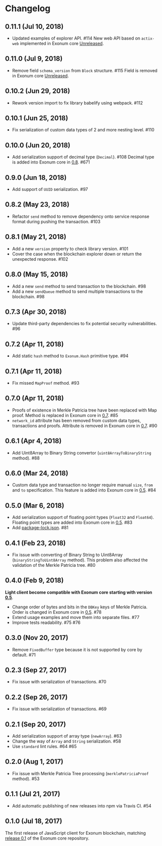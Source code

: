 # Changelog

## 0.11.1 (Jul 10, 2018)

* Updated examples of explorer API. #114
New web API based on `actix-web` implemented in Exonum core [Unreleased](https://github.com/exonum/exonum/blob/master/CHANGELOG.md#unreleased).

## 0.11.0 (Jul 9, 2018)

* Remove field `schema_version` from `Block` structure. #115
Field is removed in Exonum core [Unreleased](https://github.com/exonum/exonum/blob/master/CHANGELOG.md#unreleased).

## 0.10.2 (Jun 29, 2018)

* Rework version import to fix library babelify using webpack. #112

## 0.10.1 (Jun 25, 2018)

* Fix serialization of custom data types of 2 and more nesting level. #110

## 0.10.0 (Jun 20, 2018)

* Add serialization support of decimal type (`Decimal`). #108
Decimal type is added into Exonum core in [0.8](https://github.com/exonum/exonum/blob/master/CHANGELOG.md#08---2018-05-31). #671

## 0.9.0 (Jun 18, 2018)

* Add support of `UUID` serialization. #97

## 0.8.2 (May 23, 2018)

* Refactor `send` method to remove dependency onto service response format during pushing the transaction. #103

## 0.8.1 (May 21, 2018)

* Add a new `version` property to check library version. #101
* Cover the case when the blockchain explorer down or return the unexpected response. #102

## 0.8.0 (May 15, 2018)

* Add a new `send` method to send transaction to the blockchain. #98
* Add a new `sendQueue` method to send multiple transactions to the blockchain. #98

## 0.7.3 (Apr 30, 2018)

* Update third-party dependencies to fix potential security vulnerabilities. #96

## 0.7.2 (Apr 11, 2018)

* Add static `hash` method to `Exonum.Hash` primitive type. #94

## 0.7.1 (Apr 11, 2018)

* Fix missed `MapProof` method. #93

## 0.7.0 (Apr 11, 2018)

* Proofs of existence in Merkle Patricia tree have been replaced with Map proof.
Method is replaced in Exonum core in [0.7](https://github.com/exonum/exonum/blob/master/CHANGELOG.md#07---2018-04-11). #85
* `network_id` attribute has been removed from custom data types, transactions and proofs.
Attribute is removed in Exonum core in [0.7](https://github.com/exonum/exonum/blob/master/CHANGELOG.md#07---2018-04-11). #90

## 0.6.1 (Apr 4, 2018)

* Add Uint8Array to Binary String convertor (`uint8ArrayToBinaryString` method). #88

## 0.6.0 (Mar 24, 2018)

* Custom data type and transaction no longer require manual `size`, `from` and `to` specification.
This feature is added into Exonum core in [0.5](https://github.com/exonum/exonum/blob/master/CHANGELOG.md#05---2018-01-30). #84

## 0.5.0 (Mar 6, 2018)

* Add serialization support of floating point types (`Float32` and `Float64`).
Floating point types are added into Exonum core in [0.5](https://github.com/exonum/exonum/blob/master/CHANGELOG.md#05---2018-01-30). #83
* Add [package-lock.json](package-lock.json). #81

## 0.4.1 (Feb 23, 2018)

* Fix issue with converting of Binary String to Uint8Array (`binaryStringToUint8Array` method).
This problem also affected the validation of the Merkle Patricia tree. #80

## 0.4.0 (Feb 9, 2018)

**Light client become compatible with Exonum core starting with version [0.5](https://github.com/exonum/exonum/blob/master/CHANGELOG.md#05---2018-01-30)**.

* Change order of bytes and bits in the `DBKey` keys of Merkle Patricia.
Order is changed in Exonum core in [0.5](https://github.com/exonum/exonum/blob/master/CHANGELOG.md#05---2018-01-30). #78
* Extend usage examples and move them into separate files. #77
* Improve tests readability. #75 #76

## 0.3.0 (Nov 20, 2017)

* Remove `FixedBuffer` type because it is not supported by core by default. #71

## 0.2.3 (Sep 27, 2017)

* Fix issue with serialization of transactions. #70

## 0.2.2 (Sep 26, 2017)

* Fix issue with serialization of transactions. #69

## 0.2.1 (Sep 20, 2017)

* Add serialization support of array type (`newArray`). #63
* Change the way of `Array` and `String` serialization. #58
* Use `standard` lint rules. #64 #65

## 0.2.0 (Aug 1, 2017)

* Fix issue with Merkle Patricia Tree processing (`merklePatriciaProof` method). #53

## 0.1.1 (Jul 21, 2017)

* Add automatic publishing of new releases into npm via Travis CI. #54

## 0.1.0 (Jul 18, 2017)

The first release of JavaScript client for Exonum blockchain,
matching [release 0.1](https://github.com/exonum/exonum/releases/tag/v0.1) of the Exonum core repository.
